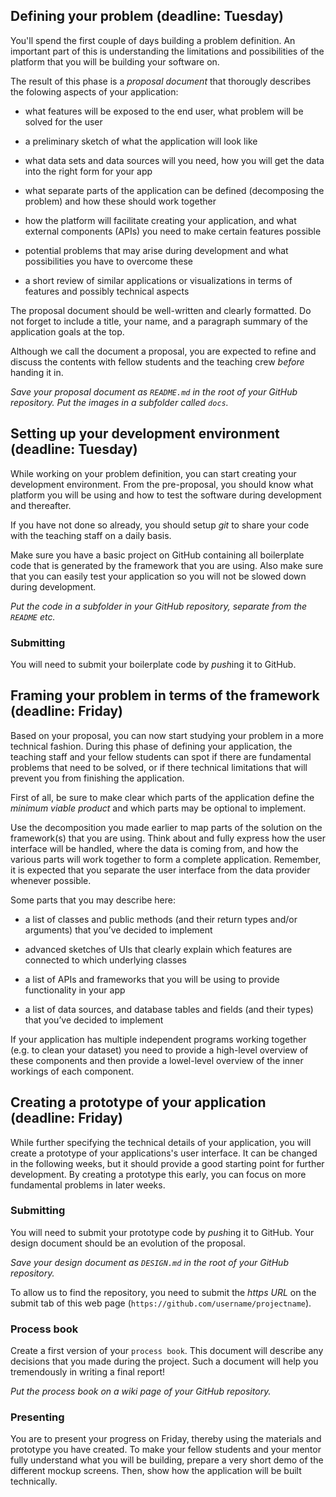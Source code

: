 ## Defining your problem (deadline: Tuesday)

You'll spend the first couple of days building a problem definition. An
important part of this is understanding the limitations and possibilities of
the platform that you will be building your software on.

The result of this phase is a *proposal document* that thorougly describes the
folowing aspects of your application:

- what features will be exposed to the end user, what problem will be solved
  for the user

- a preliminary sketch of what the application will look like

- what data sets and data sources will you need, how you will get the data into
  the right form for your app

- what separate parts of the application can be defined (decomposing the
  problem) and how these should work together

- how the platform will facilitate creating your application, and what external
  components (APIs) you need to make certain features possible

- potential problems that may arise during development and what possibilities
  you have to overcome these

- a short review of similar applications or visualizations in terms of features and possibly technical aspects

The proposal document should be well-written and clearly formatted. Do not
forget to include a title, your name, and a paragraph summary of the
application goals at the top.

Although we call the document a proposal, you are expected to refine and
discuss the contents with fellow students and the teaching crew *before*
handing it in.

*Save your proposal document as `README.md` in the root of your GitHub repository. Put the images in a subfolder called `docs`.*

## Setting up your development environment (deadline: Tuesday)

While working on your problem definition, you can start creating your
development environment. From the pre-proposal, you should know what platform
you will be using and how to test the software during development and
thereafter.

If you have not done so already, you should setup *git* to share your code with
the teaching staff on a daily basis.

Make sure you have a basic project on GitHub containing all boilerplate code
that is generated by the framework that you are using. Also make sure that you
can easily test your application so you will not be slowed down during
development.

*Put the code in a subfolder in your GitHub repository, separate from the `README` etc.*

### Submitting

You will need to submit your boilerplate code by *push*ing it to GitHub.

## Framing your problem in terms of the framework (deadline: Friday)

Based on your proposal, you can now start studying your problem in a more
technical fashion. During this phase of defining your application, the teaching
staff and your fellow students can spot if there are fundamental
problems that need to be solved, or if there technical limitations that will
prevent you from finishing the application.

First of all, be sure to make clear which parts of the application define the *minimum viable product* and which parts may be optional to implement.

Use the decomposition you made earlier to map parts of the solution on the
framework(s) that you are using. Think about and fully express how the user
interface will be handled, where the data is coming from, and how the various
parts will work together to form a complete application. Remember, it is
expected that you separate the user interface from the data provider whenever
possible.

Some parts that you may describe here:

- a list of classes and public methods (and their return types and/or
  arguments) that you’ve decided to implement

- advanced sketches of UIs that clearly explain which features are connected to
  which underlying classes

- a list of APIs and frameworks that you will be using to provide functionality
  in your app

- a list of data sources, and database tables and fields (and their types) that
  you’ve decided to implement

If your application has multiple independent programs working together (e.g. to
clean your dataset) you need to provide a high-level overview of these
components and then provide a lowel-level overview of the inner workings of
each component.

## Creating a prototype of your application (deadline: Friday)

While further specifying the technical details of your application, you will
create a prototype of your applications's user interface. It can be changed in
the following weeks, but it should provide a good starting point for further
development. By creating a prototype this early, you can focus on more
fundamental problems in later weeks.

### Submitting

You will need to submit your prototype code by *push*ing it to GitHub. Your
design document should be an evolution of the proposal.

*Save your design document as `DESIGN.md` in the root of your GitHub repository.*

To allow us to find the repository, you need to submit the *https URL* on the submit tab of this web page (`https://github.com/username/projectname`).

### Process book ###

Create a first version of your `process book`. This document will describe any decisions that you made during the project. Such a document will help you tremendously in writing a final report!

*Put the process book on a wiki page of your GitHub repository.*

### Presenting

You are to present your progress on Friday, thereby using the materials and
prototype you have created. To make your fellow students and your mentor fully
understand what you will be building, prepare a very short demo of the
different mockup screens. Then, show how the application will be built
technically.
